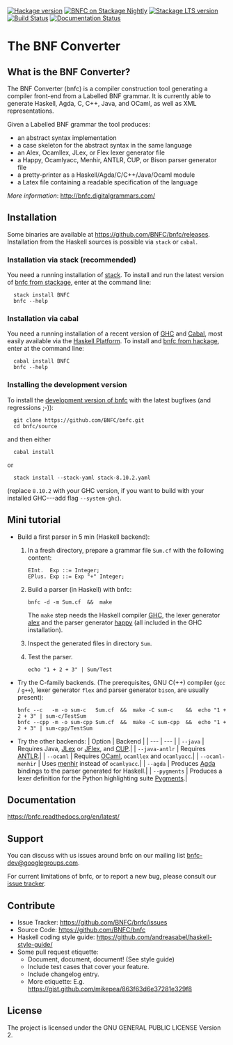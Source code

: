 [![Hackage version](https://img.shields.io/hackage/v/BNFC.svg?label=Hackage)](http://hackage.haskell.org/package/BNFC)
[![BNFC on Stackage Nightly](https://stackage.org/package/BNFC/badge/nightly)](https://stackage.org/nightly/package/BNFC)
[![Stackage LTS version](https://www.stackage.org/package/BNFC/badge/lts?label=Stackage)](https://www.stackage.org/package/BNFC)
[![Build Status](https://travis-ci.org/BNFC/bnfc.svg?branch=master)](https://travis-ci.org/BNFC/bnfc)
[![Documentation Status](https://readthedocs.org/projects/bnfc/badge/?version=latest)](http://bnfc.readthedocs.io/en/latest/?badge=latest)

The BNF Converter
=================

What is the BNF Converter?
--------------------------

The BNF Converter (bnfc) is a compiler construction tool generating a compiler
front-end from a Labelled BNF grammar. It is currently able to generate Haskell,
Agda, C, C++, Java, and OCaml, as well as XML representations.

Given a Labelled BNF grammar the tool produces:
- an abstract syntax implementation
- a case skeleton for the abstract syntax in the same language
- an Alex, Ocamllex, JLex, or Flex lexer generator file
- a Happy, Ocamlyacc, Menhir, ANTLR, CUP, or Bison parser generator file
- a pretty-printer as a Haskell/Agda/C/C++/Java/Ocaml module
- a Latex file containing a readable specification of the language

*More information*: http://bnfc.digitalgrammars.com/

Installation
------------

Some binaries are available at https://github.com/BNFC/bnfc/releases.
Installation from the Haskell sources is possible via `stack` or `cabal`.

### Installation via stack (recommended)

You need a running installation of
[stack](https://docs.haskellstack.org/en/stable/install_and_upgrade/).
To install and run the latest version of [bnfc from
stackage](https://www.stackage.org/package/BNFC),
enter at the command line:

```
  stack install BNFC
  bnfc --help
```

### Installation via cabal

You need a running installation of a recent version of
[GHC](https://www.haskell.org/ghc/) and
[Cabal](https://www.haskell.org/cabal/), most easily available via the
[Haskell Platform](https://www.haskell.org/platform/).  To install and
[bnfc from hackage](https://hackage.haskell.org/package/BNFC),
enter at the command line:
```
  cabal install BNFC
  bnfc --help
```

### Installing the development version

To install the [development version of
bnfc](https://github.com/BNFC/bnfc) with the latest bugfixes (and
regressions ;-)):
```
  git clone https://github.com/BNFC/bnfc.git
  cd bnfc/source
```
and then either
```
  cabal install
```
or
```
  stack install --stack-yaml stack-8.10.2.yaml
```
(replace `8.10.2` with your GHC version, if you want to build with
your installed GHC---add flag `--system-ghc`).

Mini tutorial
-------------

- Build a first parser in 5 min (Haskell backend):

  1. In a fresh directory, prepare a grammar file `Sum.cf` with the following content:
     ```
     EInt.  Exp ::= Integer;
     EPlus. Exp ::= Exp "+" Integer;
     ```
  2. Build a parser (in Haskell) with bnfc:
     ```
     bnfc -d -m Sum.cf  &&  make
     ```
     The `make` step needs the Haskell compiler [GHC](https://www.haskell.org/ghc/), the lexer
     generator [alex](https://www.haskell.org/alex/) and the parser generator [happy](https://www.haskell.org/happy/) (all included in the GHC installation).

  3. Inspect the generated files in directory `Sum`.
  4. Test the parser.
     ```
     echo "1 + 2 + 3" | Sum/Test
     ```

- Try the C-family backends. (The prerequisites, GNU C(++) compiler
  (`gcc` / `g++`), lexer generator `flex` and parser generator `bison`,
  are usually present):
  ```
  bnfc --c   -m -o sum-c   Sum.cf  &&  make -C sum-c    &&  echo "1 + 2 + 3" | sum-c/TestSum
  bnfc --cpp -m -o sum-cpp Sum.cf  &&  make -C sum-cpp  &&  echo "1 + 2 + 3" | sum-cpp/TestSum
  ```

- Try the other backends:
  | Option  | Backend  |
  | --- | --- |
  | `--java` | Requires Java, [JLex](https://www.cs.princeton.edu/~appel/modern/java/JLex/) or [JFlex](https://jflex.de/), and [CUP](http://www2.cs.tum.edu/projects/cup/).|
  | `--java-antlr` | Requires [ANTLR](https://www.antlr.org/).|
  | `--ocaml` | Requires [OCaml](https://ocaml.org/), `ocamllex` and `ocamlyacc`.|
  | `--ocaml-menhir` | Uses [menhir](http://gallium.inria.fr/~fpottier/menhir/) instead of `ocamlyacc`.|
  | `--agda` | Produces [Agda](https://agda-lang.org) bindings to the parser generated for Haskell.|
  | `--pygments` | Produces a lexer definition for the Python highlighting suite [Pygments](https://pygments.org/).|

Documentation
-------------

https://bnfc.readthedocs.org/en/latest/

Support
-------

You can discuss with us issues around bnfc on our mailing list bnfc-dev@googlegroups.com.

For current limitations of bnfc, or to report a new bug, please consult our [issue tracker](https://github.com/BNFC/bnfc/issues).

Contribute
----------

- Issue Tracker: https://github.com/BNFC/bnfc/issues
- Source Code: https://github.com/BNFC/bnfc
- Haskell coding style guide: https://github.com/andreasabel/haskell-style-guide/
- Some pull request etiquette:
  * Document, document, document!  (See style guide)
  * Include test cases that cover your feature.
  * Include changelog entry.
  * More etiquette: E.g. https://gist.github.com/mikepea/863f63d6e37281e329f8

License
-------

The project is licensed under the GNU GENERAL PUBLIC LICENSE Version 2.
